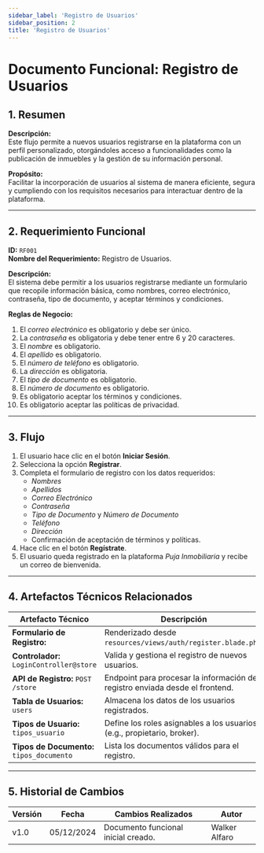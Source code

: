 ```yaml
---
sidebar_label: 'Registro de Usuarios'
sidebar_position: 2
title: 'Registro de Usuarios'
---
```


# Documento Funcional: Registro de Usuarios

## 1. Resumen
**Descripción:**  
Este flujo permite a nuevos usuarios registrarse en la plataforma con un perfil personalizado, otorgándoles acceso a funcionalidades como la publicación de inmuebles y la gestión de su información personal.

**Propósito:**  
Facilitar la incorporación de usuarios al sistema de manera eficiente, segura y cumpliendo con los requisitos necesarios para interactuar dentro de la plataforma.

---

## 2. Requerimiento Funcional
**ID:** `RF001`  
**Nombre del Requerimiento:** Registro de Usuarios.

**Descripción:**  
El sistema debe permitir a los usuarios registrarse mediante un formulario que recopile información básica, como nombres, correo electrónico, contraseña, tipo de documento, y aceptar términos y condiciones.

**Reglas de Negocio:**
1. El *correo electrónico* es obligatorio y debe ser único.
2. La *contraseña* es obligatoria y debe tener entre 6 y 20 caracteres.
3. El *nombre* es obligatorio.
4. El *apellido* es obligatorio.
5. El *número de teléfono* es obligatorio.
6. La *dirección* es obligatoria.
7. El *tipo de documento* es obligatorio.
8. El *número de documento* es obligatorio.
9. Es obligatorio aceptar los términos y condiciones.
10. Es obligatorio aceptar las políticas de privacidad.

---

## 3. Flujo
1. El usuario hace clic en el botón **Iniciar Sesión**.
2. Selecciona la opción **Registrar**.
3. Completa el formulario de registro con los datos requeridos:
   - *Nombres*
   - *Apellidos*
   - *Correo Electrónico*
   - *Contraseña*
   - *Tipo de Documento* y *Número de Documento*
   - *Teléfono*
   - *Dirección*
   - Confirmación de aceptación de términos y políticas.
4. Hace clic en el botón **Regístrate**.
5. El usuario queda registrado en la plataforma *Puja Inmobiliaria* y recibe un correo de bienvenida.

---

## 4. Artefactos Técnicos Relacionados

| **Artefacto Técnico**                  | **Descripción**                                                               |
|----------------------------------------|-------------------------------------------------------------------------------|
| **Formulario de Registro:**            | Renderizado desde `resources/views/auth/register.blade.php`.                  |
| **Controlador:** `LoginController@store`| Valida y gestiona el registro de nuevos usuarios.                            |
| **API de Registro:** `POST /store`     | Endpoint para procesar la información de registro enviada desde el frontend.  |
| **Tabla de Usuarios:** `users`         | Almacena los datos de los usuarios registrados.                              |
| **Tipos de Usuario:** `tipos_usuario`  | Define los roles asignables a los usuarios (e.g., propietario, broker).       |
| **Tipos de Documento:** `tipos_documento` | Lista los documentos válidos para el registro.                              |

---

## 5. Historial de Cambios
| **Versión** | **Fecha**     | **Cambios Realizados**                 | **Autor**         |
|-------------|---------------|----------------------------------------|-------------------|
| v1.0        | 05/12/2024    | Documento funcional inicial creado.    | Walker Alfaro     |

